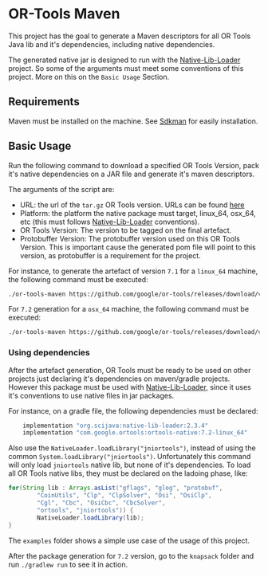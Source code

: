 # OR-Tools Maven

This project has the goal to generate a Maven descriptors for all OR Tools Java lib and it's dependencies, including native dependencies.

The generated native jar is designed to run with the [Native-Lib-Loader](https://github.com/scijava/native-lib-loader) project. So some of the arguments must meet some conventions of this project. More on this on the `Basic Usage` Section.

## Requirements

Maven must be installed on the machine. See [Sdkman](http://sdkman.io/) for easily installation.

## Basic Usage

Run the following command to download a specified OR Tools Version, pack it's native dependencies on a JAR file and generate it's maven descriptors.

The arguments of the script are:
* URL: the url of the `tar.gz` OR Tools version. URLs can be found [here](https://github.com/google/or-tools/releases)
* Platform: the platform the native package must target, linux_64, osx_64, etc (this must follows [Native-Lib-Loader](https://github.com/scijava/native-lib-loader) conventions).
* OR Tools Version: The version to be tagged on the final artefact.
* Protobuffer Version: The protobuffer version used on this OR Tools Version. This is important cause the generated pom file will point to this version, as protobuffer is a requirement for the project.

For instance, to generate the artefact of version `7.1` for a `linux_64` machine, the following command must be executed:

```bash
./or-tools-maven https://github.com/google/or-tools/releases/download/v7.1/or-tools_debian-9_v7.1.6720.tar.gz linux_64 7.1 3.7.1
```

For `7.2` generation for a `osx_64` machine, the following command must be executed:

```bash
./or-tools-maven https://github.com/google/or-tools/releases/download/v7.2/or-tools_MacOsX-10.14.5_v7.2.6977.tar.gz osx_64 7.2 3.8.0 
```

### Using dependencies

After the artefact generation, OR Tools must be ready to be used on other projects just declaring it's dependencies on maven/gradle projects. However this package must be used with [Native-Lib-Loader](https://github.com/scijava/native-lib-loader), since it uses it's conventions to use native files in jar packages.

For instance, on a gradle file, the following dependencies must be declared:

```groovy
    implementation "org.scijava:native-lib-loader:2.3.4"
    implementation "com.google.ortools:ortools-native:7.2-linux_64"
```

Also use the `NativeLoader.loadLibrary("jniortools")`, instead of using the common `System.loadLibrary("jniortools")`.
Unfortunately this command will only load `jniortools` native lib, but none of it's dependencies. To load all OR Tools native libs, they must be declared on the ladoing phase, like:

```java
for(String lib : Arrays.asList("gflags", "glog", "protobuf",
        "CoinUtils", "Clp", "ClpSolver", "Osi", "OsiClp",
        "Cgl", "Cbc", "OsiCbc", "CbcSolver",
        "ortools", "jniortools")) {
        NativeLoader.loadLibrary(lib);
}
```

The `examples` folder shows a simple use case of the usage of this project.

After the package generation for `7.2` version, go to the `knapsack` folder and run `./gradlew run` to see it in action.
